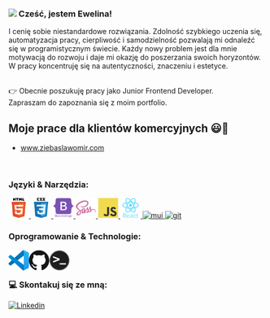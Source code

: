 

### <img src="https://media.giphy.com/media/hvRJCLFzcasrR4ia7z/giphy.gif" width="30px"> Cześć, jestem Ewelina!

I cenię sobie niestandardowe rozwiązania. Zdolność szybkiego uczenia się, automatyzacja pracy, cierpliwość i samodzielność pozwalają mi odnaleźć się w programistycznym świecie. Każdy nowy problem jest dla mnie motywacją do rozwoju i daje mi okazję do poszerzania swoich horyzontów. W pracy koncentruję się na autentyczności, znaczeniu i estetyce.<br><br>

👉 Obecnie poszukuję pracy jako Junior Frontend Developer.<br>
Zapraszam do zapoznania się z moim portfolio. 


## Moje prace dla klientów komercyjnych 😃🧾
- www.ziebaslawomir.com
<br>

### Języki & Narzędzia:
<p align="left"> 
 <a href="https://developer.mozilla.org/pl/docs/Web/HTML" target="_blank"> <img src="https://raw.githubusercontent.com/devicons/devicon/master/icons/html5/html5-original-wordmark.svg" alt="html5" width="40" height="40"/> </a>
 <a href="https://developer.mozilla.org/pl/docs/Web/CSS" target="_blank"> <img src="https://raw.githubusercontent.com/devicons/devicon/master/icons/css3/css3-original-wordmark.svg" alt="css3" width="40" height="40"/> </a> 
 <a href="https://getbootstrap.com" target="_blank"> <img src="https://raw.githubusercontent.com/devicons/devicon/master/icons/bootstrap/bootstrap-plain-wordmark.svg" alt="bootstrap" width="40" height="40"/> </a> 
 <a href="https://sass-lang.com" target="_blank"> <img src="https://raw.githubusercontent.com/devicons/devicon/master/icons/sass/sass-original.svg" alt="sass" width="40" height="40"/> </a>
 <a href="https://developer.mozilla.org/en-US/docs/Web/JavaScript" target="_blank"> <img src="https://raw.githubusercontent.com/devicons/devicon/master/icons/javascript/javascript-original.svg" alt="javascript" width="40" height="40"/> </a>   
 <a href="https://reactjs.org/" target="_blank"> <img src="https://raw.githubusercontent.com/devicons/devicon/master/icons/react/react-original-wordmark.svg" alt="react" width="40" height="40"/> </a> <a href="https://redux.js.org" target="_blank">
  <a href="https://mui.com/" target="_blank"> <img src="https://user-images.githubusercontent.com/90143181/160789025-ec9a941a-408d-422b-9d57-bd2c74001809.png"
 alt="mui" width="40" height="40"/> </a> 
  <a href="https://git-scm.com/" target="_blank"> <img src="https://www.vectorlogo.zone/logos/git-scm/git-scm-icon.svg" alt="git" width="40" height="40"/> </a>  
 
</p> 

### Oprogramowanie & Technologie:
<img align="left" alt="Visual Studio Code" width="40px" src="https://raw.githubusercontent.com/github/explore/80688e429a7d4ef2fca1e82350fe8e3517d3494d/topics/visual-studio-code/visual-studio-code.png" />
<img align="left" alt="GitHub" width="40px" src="https://raw.githubusercontent.com/github/explore/78df643247d429f6cc873026c0622819ad797942/topics/github/github.png" />
<img align="left" alt="Terminal" width="40px" src="https://raw.githubusercontent.com/github/explore/80688e429a7d4ef2fca1e82350fe8e3517d3494d/topics/terminal/terminal.png" />
 <br>
 <br>
  
 ### :computer: Skontakuj się ze mną: 
  [![Linkedin](https://img.shields.io/badge/-LinkedIn-blue?style=flat&logo=Linkedin&logoColor=white)](https://www.linkedin.com/in/ewelina-mucha-378323233/) 






<!---
YerbaMatePL/YerbaMatePL is a ✨ special ✨ repository because its `README.md` (this file) appears on your GitHub profile.
You can click the Preview link to take a look at your changes.
--->
